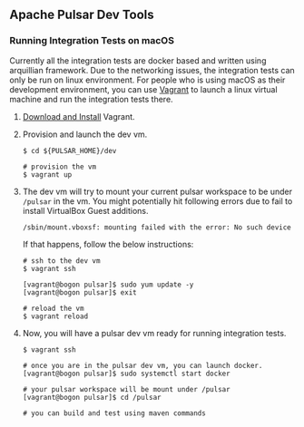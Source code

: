 ## Apache Pulsar Dev Tools

### Running Integration Tests on macOS

Currently all the integration tests are docker based and written using arquillian framework. 
Due to the networking issues, the integration tests can only be run on linux environment.
For people who is using macOS as their development environment, you can use [Vagrant](https://www.vagrantup.com)
to launch a linux virtual machine and run the integration tests there.

1. [Download and Install](https://www.vagrantup.com/downloads.html) Vagrant.

2. Provision and launch the dev vm.

   ```shell
   $ cd ${PULSAR_HOME}/dev
   
   # provision the vm
   $ vagrant up
   ```

3. The dev vm will try to mount your current pulsar workspace to be under `/pulsar` in the vm. You might
   potentially hit following errors due to fail to install VirtualBox Guest additions.

   ```
   /sbin/mount.vboxsf: mounting failed with the error: No such device
   ```

   If that happens, follow the below instructions:

   ```
   # ssh to the dev vm
   $ vagrant ssh

   [vagrant@bogon pulsar]$ sudo yum update -y
   [vagrant@bogon pulsar]$ exit  

   # reload the vm
   $ vagrant reload
   ```

4. Now, you will have a pulsar dev vm ready for running integration tests.

   ```shell
   $ vagrant ssh

   # once you are in the pulsar dev vm, you can launch docker.
   [vagrant@bogon pulsar]$ sudo systemctl start docker

   # your pulsar workspace will be mount under /pulsar
   [vagrant@bogon pulsar]$ cd /pulsar

   # you can build and test using maven commands
   ```
